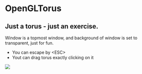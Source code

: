 # OpenGLTorus
## Just a torus - just an exercise.

Window is a topmost window, and background of window is set to transparent, just for fun.

- You can escape by \<ESC>
- Yout can drag torus exactly clicking on it

![](https://avatars0.githubusercontent.com/u/42380063?s=460&u=5f3c84d507d1f1328664a0a411ce020f25127658&v=4)
